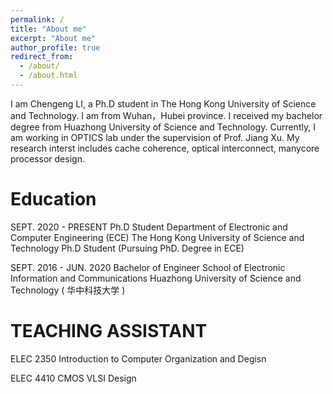 ```yaml
---
permalink: /
title: "About me"
excerpt: "About me"
author_profile: true
redirect_from: 
  - /about/
  - /about.html
---
```


I am Chengeng LI, a Ph.D student in The Hong Kong University of Science and Technology. I am from Wuhan，Hubei province. I received my bachelor degree from Huazhong University of Science and Technology. Currently, I am working in OPTICS lab under the supervision of Prof. Jiang Xu. My research interst includes cache coherence, optical interconnect, manycore processor design.

Education
======
SEPT. 2020 - PRESENT
Ph.D Student
Department of Electronic and Computer Engineering (ECE)
The Hong Kong University of Science and Technology Ph.D Student (Pursuing PhD. Degree in ECE)


SEPT. 2016 - JUN. 2020
Bachelor of Engineer
School of Electronic Information and Communications
Huazhong University of Science and Technology ( 华中科技大学 )


TEACHING ASSISTANT
======
ELEC 2350 Introduction to Computer Organization and Degisn

ELEC 4410 CMOS VLSI Design
